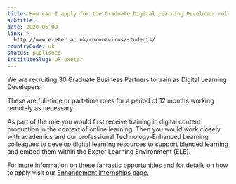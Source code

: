 ```yaml
---
title: How can I apply for the Graduate Digital Learning Developer role?
subtitle: 
date: 2020-06-09
link: >-
  http://www.exeter.ac.uk/coronavirus/students/
countryCode: uk
status: published
instituteSlug: uk-exeter
---
```

We are recruiting 30 Graduate Business Partners to train as Digital Learning Developers.

These are full-time or part-time roles for a period of 12 months working remotely as necessary.

As part of the role you would first receive training in digital content production in the context of online learning. Then you would work closely with academics and our professional Technology-Enhanced Learning colleagues to develop digital learning resources to support blended learning and embed them within the Exeter Learning Environment (ELE).

For more information on these fantastic opportunities and for details on how to apply visit our [Enhancement internships page.](http://www.exeter.ac.uk/careers/internships/enhance/)

 
